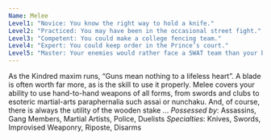 ```yaml
---
Name: Melee
Level1: "Novice: You know the right way to hold a knife."
Level2: "Practiced: You may have been in the occasional street fight."
Level3: "Competent: You could make a college fencing team."
Level4: "Expert: You could keep order in the Prince’s court."
Level5: "Master: Your enemies would rather face a SWAT team than your blade."
---
```


As the Kindred maxim runs, “Guns mean nothing to a lifeless heart”. A blade is often worth far more, as is the skill to use it properly. Melee covers your ability to use hand-to-hand weapons of all forms, from swords and clubs to esoteric martial-arts paraphernalia such assai or nunchaku. And, of course, there is always the utility of the wooden stake ... 
_Possessed by_: Assassins, Gang Members, Martial Artists, Police, Duelists
_Specialties_: Knives, Swords, Improvised Weaponry, Riposte, Disarms